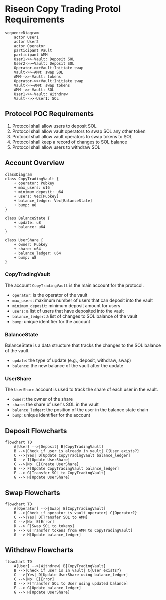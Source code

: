 # Riseon Copy Trading Protol Requirements

```mermaid
sequenceDiagram
    actor User1
    actor User2
    actor Operator
    participant Vault
    participant AMM
    User1->>+Vault: Deposit SOL
    User2->>+Vault: Deposit SOL
    Operator->>+Vault:Initiate swap
    Vault->>+AMM: swap SOL
    AMM-->>-Vault: tokens
    Operator->>+Vault:Initiate swap
    Vault->>+AMM: swap tokens
    AMM-->>-Vault: SOL
    User1->>+Vault: Withdraw
    Vault-->>-User1: SOL
```

## Protocol POC Requirements

1. Protocol shall allow users to deposit SOL
2. Protocol shall allow vault operators to swap SOL any other token
3. Protocol shall allow vault operators to swap tokens to SOL
4. Protocol shall keep a record of changes to SOL balance
5. Protocol shall allow users to withdraw SOL

## Account Overview

```mermaid
classDiagram
class CopyTradingVault {
    + operator: Pubkey
    + max_users: u16
    + minimum_deposit: u64
    + users: Vec[Pubkey]
    + balance_ledger: Vec[BalanceState]
    + bump: u8
}

class BalanceState {
    + update: u8
    + balance: u64
}

class UserShare {
    + owner: Pubkey
    + share: u64
    + balance_ledger: u64
    + bump: u8
}
```

### CopyTradingVault

The account `CopyTradingVault` is the main account for the protocol.

- `operator`: is the operator of the vault
- `max_users`: maximum number of users that can deposit into the vault
- `minimum_deposit`: minimum deposit amount for users
- `users`: a list of users that have deposited into the vault
- `balance_ledger`: a list of changes to SOL balance of the vault
- `bump`: unique identifier for the account

### BalanceState

BalanceState is a data structure that tracks the changes to the SOL balance of the vault.

- `update`: the type of update (e.g., deposit, withdraw, swap)
- `balance`: the new balance of the vault after the update

### UserShare

The `UserShare` account is used to track the share of each user in the vault.

- `owner`: the owner of the share
- `share`: the share of user's SOL in the vault
- `balance_ledger`: the position of the user in the balance state chain
- `bump`: unique identifier for the account

## Deposit Flowcharts

```mermaid
flowchart TD
    A[User] -->|Deposit| B[CopyTradingVault]
    B -->|Check if user is already in vault| C{User exists?}
    C -->|Yes| D[Update CopyTradingVault balance_ledger]
    D --> I[Update UserShare]
    C -->|No| E[Create UserShare]
    E --> F[Update CopyTradingVault balance_ledger]
    F --> G[Transfer SOL to CopyTradingVault]
    G --> H[Update UserShare]
```

## Swap Flowcharts

```mermaid
flowchart TD
    A[Operator] -->|Swap| B[CopyTradingVault]
    B -->|Check if operator is vault operator| C{Operator?}
    C -->|Yes| D[Transfer SOL to AMM]
    C -->|No| E[Error]
    D --> F[Swap SOL to tokens]
    F --> G[Transfer tokens from AMM to CopyTradingVault]
    G --> H[Update balance_ledger]
```

## Withdraw Flowcharts

```mermaid
flowchart TD
    A[User] -->|Withdraw| B[CopyTradingVault]
    B -->|Check if user is in vault| C{User exists?}
    C -->|Yes| D[Update UserShare using balance_ledger]
    C -->|No| E[Error]
    D --> F[Transfer SOL to User using updated balance]
    F --> G[Update balance_ledger]
    G --> H[Update UserShare]
```
